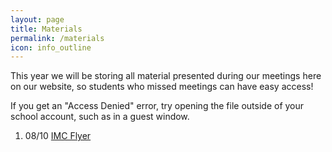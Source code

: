 ```yaml
---
layout: page
title: Materials
permalink: /materials
icon: info_outline
---
```


This year we will be storing all material presented during our meetings here on our website, so students who missed meetings can have easy access!

If you get an "Access Denied" error, try opening the file outside of your school account, such as in a guest window.

1. 08/10 [IMC Flyer](https://drive.google.com/file/d/1JkgzpAMx4lzpswsJh5JKD1zBTOcjJPi8/view?usp=sharing)
